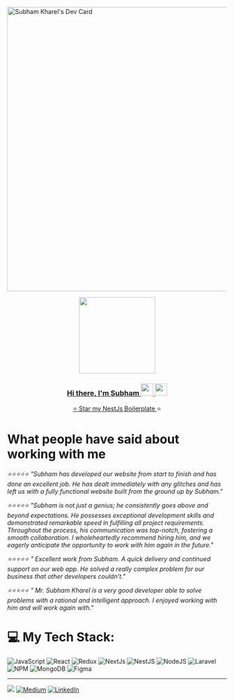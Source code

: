   <a href="https://app.daily.dev/kharel"><img src="https://api.daily.dev/devcards/v2/TwPyXuEDlrxkjqRttzxWJ.png?r=y6h&type=wide" width="652" alt="Subham Kharel's Dev Card"/></a>

<p align="center">
 <a href="#"><img width="175px" height="auto" src="
https://miro.medium.com/v2/resize:fill:88:88/1*ifPziSMdIUmJqzFFTjh_tw.jpeg

" /></a>
</p>
<h3 align="center">Hi there, I'm Subham <img src="https://media.giphy.com/media/hvRJCLFzcasrR4ia7z/giphy.gif" width="28"> <img src="https://emojis.slackmojis.com/emojis/images/1531849430/4246/blob-sunglasses.gif?1531849430" width="28"/>
</h3>

<p align="center">
 ⭐<a href="https://github.com/subooom/nestjs-boilerplate"> Star my NestJs Boilerplate </a>⭐<br/>
</p>

# What people have said about working with me 
 <p><i>⭐⭐⭐⭐⭐ "Subham has developed our website from start to finish and has done an excellent job. He has dealt immediately with any glitches and has left us with a fully functional website built from the ground up by Subham."</i></p>
 <p><i>⭐⭐⭐⭐⭐ "Subham is not just a genius; he consistently goes above and beyond expectations. He possesses exceptional development skills and demonstrated remarkable speed in fulfilling all project requirements. Throughout the process, his communication was top-notch, fostering a smooth collaboration. I wholeheartedly recommend hiring him, and we eagerly anticipate the opportunity to work with him again in the future."</i></p>
 <p><i>⭐⭐⭐⭐⭐ "
Excellent work from Subham. A quick delivery and continued support on our web app. He solved a really complex problem for our business that other developers couldn’t."</i></p>
 <p><i>⭐⭐⭐⭐⭐ "
Mr. Subham Kharel is a very good developer able to solve problems with a rational and intelligent approach. I enjoyed working with him and will work again with."</i></p>
 
# 💻 My Tech Stack:
![JavaScript](https://img.shields.io/badge/javascript-%23323330.svg?style=for-the-badge&logo=javascript&logoColor=%23F7DF1E) ![React](https://img.shields.io/badge/react-%2320232a.svg?style=for-the-badge&logo=react&logoColor=%2361DAFB)
 ![Redux](https://img.shields.io/badge/redux-%23593d88.svg?style=for-the-badge&logo=redux&logoColor=white) ![NextJs](https://img.shields.io/badge/next.js-%23593d88.svg?style=for-the-badge&logo=next.js&logoColor=white) ![NestJS](https://img.shields.io/badge/nest.js-%2320232a.svg?style=for-the-badge&logo=nest.js&logoColor=%2361DAFB) ![NodeJS](https://img.shields.io/badge/node.js-6DA55F?style=for-the-badge&logo=node.js&logoColor=white) ![Laravel](https://img.shields.io/badge/laravel-6DA55F?style=for-the-badge&logo=node.js&logoColor=white) ![NPM](https://img.shields.io/badge/NPM-%23000000.svg?style=for-the-badge&logo=npm&logoColor=white) ![MongoDB](https://img.shields.io/badge/MongoDB-%234ea94b.svg?style=for-the-badge&logo=mongodb&logoColor=white) ![Figma](https://img.shields.io/badge/figma-%23F24E1E.svg?style=for-the-badge&logo=figma&logoColor=white)

---
[![](https://visitcount.itsvg.in/api?id=daboigbae&icon=0&color=0)](https://visitcount.itsvg.in)
[![Medium](https://img.shields.io/badge/Medium-12100E?logo=medium&logoColor=white)](https://medium.com/subooom) 
[![LinkedIn](https://img.shields.io/badge/LinkedIn-%230077B5.svg?logo=linkedin&logoColor=white)](https://www.linkedin.com/in/subham-kharel/)
